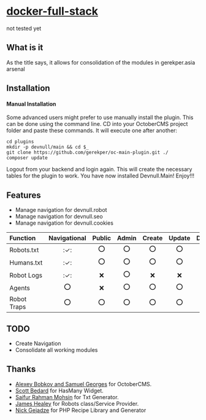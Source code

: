 # [docker-full-stack](https://github.com/gerekper/docker-full-stack) #
not tested yet

## What is it ##
As the title says, it allows for consolidation of the modules in gerekper.asia arsenal

## Installation ##

#### Manual Installation ####
Some advanced users might prefer to use manually install the plugin. This can be done using the command line. CD into your OctoberCMS project folder and paste these commands. It will execute one after another:
```
cd plugins
mkdir -p devnull/main && cd $_
git clone https://github.com/gerekper/oc-main-plugin.git ./
composer update
```

Logout from your backend and login again. This will create the necessary tables for the plugin to work. You have now installed Devnull.Main! Enjoy!!!

## Features ###
- Manage navigation for devnull.robot
- Manage navigation for devnull.seo
- Manage navigation for devnull.cookies


| Function      | Navigational  |  Public    | Admin     | Create    | Update    | Delete
| :------------ | :------:      | :------:   | :------:  | :------:  | :------:  | :------:
| Robots.txt    |  :✓:          |  :o:       | :o:       | :o:       | :o:       | :o:
| Humans.txt    |  :✓:          |  :o:       | :o:       | :o:       | :o:       | :o:
| Robot Logs    |  :✓:          |  :x:       | :o:       | :x:       | :x:       | :o:
| Agents        |  :o:          |  :x:       | :o:       | :o:       | :o:       | :o:
| Robot Traps   |  :o:          |  :o:       | :o:       | :o:       | :o:       | :o:

## TODO ##
- Create Navigation
- Consolidate all working modules

## Thanks ##

* [Alexey Bobkov and Samuel Georges](http://octobercms.com) for OctoberCMS.
* [Scott Bedard](https://github.com/scottbedard) for HasMany Widget.
* [Saifur Rahman Mohsin](https://github.com/SaifurRahmanMohsin/) for Txt Generator.
* [James Healey](https://github.com/jayhealey) for Robots class/Service Provider.
* [Nick Gejadze](https://github.com/ngfw) for PHP Recipe Library and Generator